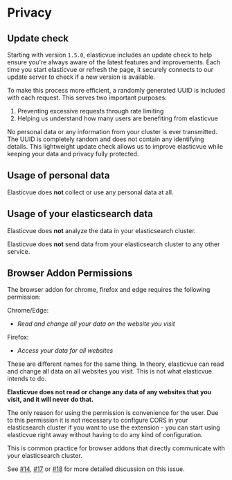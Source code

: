 # Privacy

## Update check

Starting with version `1.5.0`, elasticvue includes an update check to help ensure you're always aware of the latest
features and improvements. Each time you start elasticvue or refresh the page, it securely connects to our update server
to check if a new version is available.

To make this process more efficient, a randomly generated UUID is included with each request. This serves two important
purposes:

1. Preventing excessive requests through rate limiting
2. Helping us understand how many users are benefiting from elasticvue

No personal data or any information from your cluster is ever transmitted. The UUID is completely random and does not
contain any identifying details. This lightweight update check allows us to improve elasticvue while keeping your data
and privacy fully protected.

## Usage of personal data

Elasticvue does **not** collect or use any personal data at all.

## Usage of your elasticsearch data

Elasticvue does **not** analyze the data in your elasticsearch cluster.

Elasticvue does **not** send data from your elasticsearch cluster to any other service.

## Browser Addon Permissions

The browser addon for chrome, firefox and edge requires the following permission:

Chrome/Edge:

* *Read and change all your data on the website you visit*

Firefox:

* *Access your data for all websites*

These are different names for the same thing.
In theory, elasticvue can read and change all data on all websites you visit.
This is not what elasticvue intends to do.

**Elasticvue does not read or change any data of any websites that you visit, and it will never do that.**

The only reason for using the permission is convenience for the user. Due to this permission it is not necessary to
configure CORS in your elasticsearch cluster if you want to use the extension - you can start using elasticvue right
away without having to do any kind of configuration.

This is common practice for browser addons that directly communicate with your elasticsearch cluster.

See [#14][i14], [#17][p17] or [#18][i18] for more detailed discussion on this issue.

[i14]: https://github.com/cars10/elasticvue/issues/14

[p17]: https://github.com/cars10/elasticvue/pull/17

[i18]: https://github.com/cars10/elasticvue/issues/18
